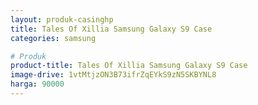 ```yaml
---
layout: produk-casinghp
title: Tales Of Xillia Samsung Galaxy S9 Case
categories: samsung

# Produk
product-title: Tales Of Xillia Samsung Galaxy S9 Case
image-drive: 1vtMtjzON3B73ifrZqEYkS9zN5SKBYNL8
harga: 90000
---
```

